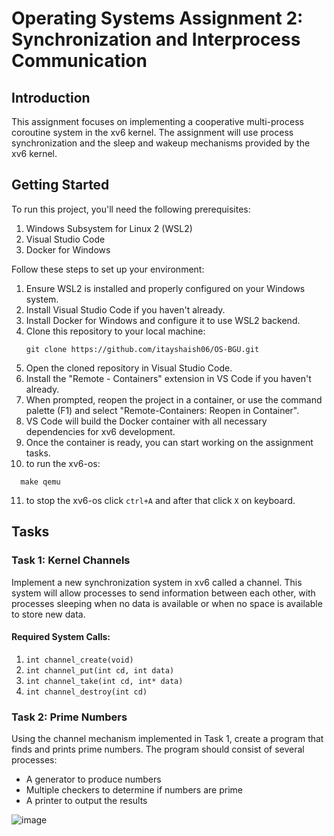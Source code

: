 # Operating Systems Assignment 2: Synchronization and Interprocess Communication

## Introduction

This assignment focuses on implementing a cooperative multi-process coroutine system in the xv6 kernel.
The assignment will use process synchronization and the sleep and wakeup mechanisms provided by the xv6 kernel.

## Getting Started

To run this project, you'll need the following prerequisites:

1. Windows Subsystem for Linux 2 (WSL2)
2. Visual Studio Code
3. Docker for Windows

Follow these steps to set up your environment:

1. Ensure WSL2 is installed and properly configured on your Windows system.
2. Install Visual Studio Code if you haven't already.
3. Install Docker for Windows and configure it to use WSL2 backend.
4. Clone this repository to your local machine:
   ```
   git clone https://github.com/itayshaish06/OS-BGU.git
   ```
5. Open the cloned repository in Visual Studio Code.
6. Install the "Remote - Containers" extension in VS Code if you haven't already.
7. When prompted, reopen the project in a container, or use the command palette (F1) and select "Remote-Containers: Reopen in Container".
8. VS Code will build the Docker container with all necessary dependencies for xv6 development.
9. Once the container is ready, you can start working on the assignment tasks.
10. to run the xv6-os:
 ```
   make qemu
 ```
11. to stop the xv6-os click `ctrl+A` and after that click `X` on keyboard.
    
## Tasks

### Task 1: Kernel Channels

Implement a new synchronization system in xv6 called a channel. This system will allow processes to send information between each other, with processes sleeping when no data is available or when no space is available to store new data.

#### Required System Calls:

1. `int channel_create(void)`
2. `int channel_put(int cd, int data)`
3. `int channel_take(int cd, int* data)`
4. `int channel_destroy(int cd)`

### Task 2: Prime Numbers

Using the channel mechanism implemented in Task 1, create a program that finds and prints prime numbers. The program should consist of several processes:

- A generator to produce numbers
- Multiple checkers to determine if numbers are prime
- A printer to output the results
  
![image](https://github.com/user-attachments/assets/d3b0ca30-7ca9-42ea-9aaf-49e92be71cec)
